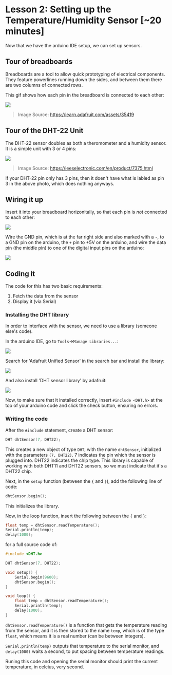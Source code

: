 # Lesson 2: Setting up the Temperature/Humidity Sensor [~20 minutes]

Now that we have the arduino IDE setup, we can set up sensors. 

## Tour of breadboards

Breadboards are a tool to allow quick prototyping of electrical components.
They feature powerlines running down the sides, and between them there are
two columns of connected rows.

This gif shows how each pin in the breadboard is connected to each other:

![](BreadBoard.gif)
> Image Source: https://learn.adafruit.com/assets/35419

## Tour of the DHT-22 Unit


The DHT-22 sensor doubles as both a theromometer and a humidity sensor.
It is a simple unit with 3 or 4 pins:

![](DHT22.jpg)
> Image Source: https://leeselectronic.com/en/product/7375.html

If your DHT-22 pin only has 3 pins, then it doen't have what is labled as
pin 3 in the above photo, which does nothing anyways. 

## Wiring it up

Insert it into your breadboard horizonitally, so that each pin is *not* 
connected to each other:

![](DHT22BB.jpg)

Wire the GND pin, which is at the far right side and also marked 
with a `-`, to a GND pin on the arduino, the `+` pin to +5V on the arduino,
and wire the data pin (the middle pin) to one of the digital input pins
on the arduino:

![](DHT22-wired.jpg)

## Coding it

The code for this has two basic requirements:

1. Fetch the data from the sensor
2. Display it (via Serial)

### Installing the DHT library

In order to interface with the sensor, we need to use a library
(someone else's code). 

In the arduino IDE, go to `Tools`->`Manage Libraries...`:

![](ManageLibs.png)

Search for 'Adafruit Unified Sensor' in the search bar and install the library:

![](AdafruitUnified.png)

And also install 'DHT sensor library' by adafruit:

![](DHTLib.png)

Now, to make sure that it installed correctly, insert `#include <DHT.h>`
at the top of your arduino code and click the check button, ensuring no errors.

### Writing the code

After the `#include` statement, create a DHT sensor:

```C++
DHT dhtSensor(7, DHT22);
```

This creates a new object of type `DHT`, with the name `dhtSensor`, initialized with
the parameters `(7, DHT22)`. 7 indicates the pin which the sensor is plugged into.
DHT22 indicates the chip type. This library is capable of working with both DHT11
and DHT22 sensors, so we must indicate that it's a DHT22 chip.

Next, in the `setup` function (between the `{` and `}`), add the following line of code:

```C++
dhtSensor.begin();
```

This initializes the library. 

Now, in the loop function, insert the following between the `{` and `}`:

```C++
float temp = dhtSensor.readTemperature();
Serial.println(temp);
delay(1000);
```

for a full source code of:

```C++
#include <DHT.h>

DHT dhtSensor(7, DHT22);

void setup() {
    Serial.begin(9600);
    dhtSensor.begin();
}

void loop() {
    float temp = dhtSensor.readTemperature();
    Serial.println(temp);
    delay(1000);
}
```

`dhtSensor.readTemperature()` is a function that gets the
temperature reading from the sensor, and it is then stored to
the name `temp`, which is of the type `float`, which means 
it is a real number (can be between integers).

`Serial.println(temp)` outputs that temperature to the serial monitor,
and `delay(1000)` waits a second, to put spacing between temperature readings.

Runing this code and opening the serial monitor should print the current temperature,
in celcius, very second.

